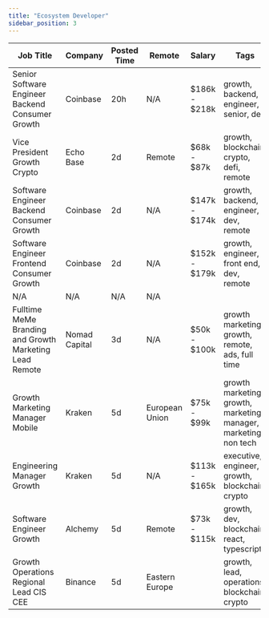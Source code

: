 ```yaml
---
title: "Ecosystem Developer"
sidebar_position: 3
---
```


| Job Title | Company | Posted Time | Remote | Salary | Tags | Apply Link |
|-----------|---------|-------------|--------|--------|------|------------|
| Senior Software Engineer Backend Consumer Growth | Coinbase | 20h | N/A | $186k - $218k | growth, backend, engineer, senior, dev | [Apply](https://web3.career/senior-software-engineer-backend-consumer-growth-coinbase/96720) |
| Vice President Growth Crypto | Echo Base | 2d | Remote | $68k - $87k | growth, blockchain, crypto, defi, remote | [Apply](https://web3.career/vice-president-growth-crypto-echobase/96696) |
| Software Engineer Backend Consumer Growth | Coinbase | 2d | N/A | $147k - $174k | growth, backend, engineer, dev, remote | [Apply](https://web3.career/software-engineer-backend-consumer-growth-coinbase/96695) |
| Software Engineer Frontend Consumer Growth | Coinbase | 2d | N/A | $152k - $179k | growth, engineer, front end, dev, remote | [Apply](https://web3.career/software-engineer-frontend-consumer-growth-coinbase/96694) |
| N/A | N/A | N/A | N/A |  |  | [Apply](https://web3.career/metana) |
| Fulltime MeMe Branding and Growth Marketing Lead Remote | Nomad Capital | 3d | N/A | $50k - $100k | growth marketing, growth, remote, ads, full time | [Apply](https://web3.career/full-time-meme-branding-and-growth-marketing-lead-remote-nomad-capital/96615) |
| Growth Marketing Manager Mobile | Kraken | 5d | European Union | $75k - $99k | growth marketing, growth, marketing manager, marketing, non tech | [Apply](https://web3.career/growth-marketing-manager-mobile-kraken/96430) |
| Engineering Manager Growth | Kraken | 5d | N/A | $113k - $165k | executive, engineer, growth, blockchain, crypto | [Apply](https://web3.career/engineering-manager-growth-kraken/96424) |
| Software Engineer Growth | Alchemy | 5d | Remote | $73k - $115k | growth, dev, blockchain, react, typescript | [Apply](https://web3.career/software-engineer-growth-alchemy/58033) |
| Growth Operations Regional Lead CIS CEE | Binance | 5d | Eastern Europe |  | growth, lead, operations, blockchain, crypto | [Apply](https://web3.career/growth-operations-regional-lead-cis-cee-binance/96318) |
